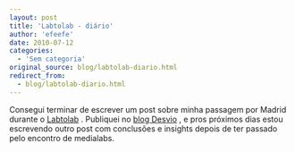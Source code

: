 ```yaml
---
layout: post
title: 'Labtolab - diário'
author: 'efeefe'
date: 2010-07-12
categories:
  - 'Sem categoria'
original_source: blog/labtolab-diario.html
redirect_from:
  - blog/labtolab-diario.html
---
```


Consegui terminar de escrever um post sobre minha passagem por Madrid durante o [Labtolab](http://www.labtolab.org/) . Publiquei no [blog Desvio](http://desvio.github.io/blog/labtolab-dia-dia) , e pros próximos dias estou escrevendo outro post com conclusões e insights depois de ter passado pelo encontro de medialabs.
